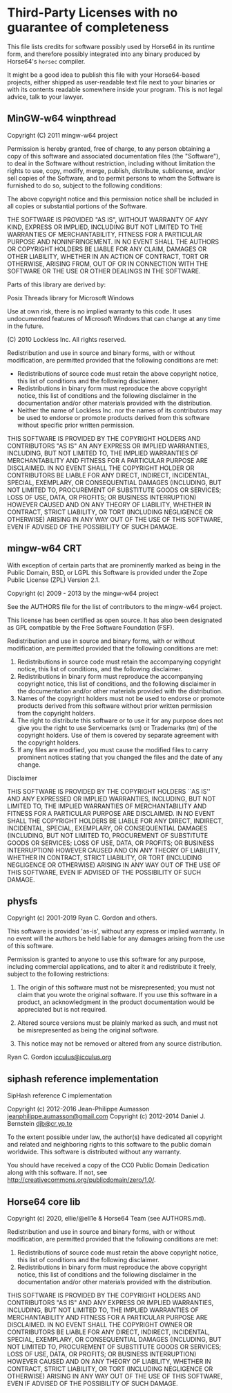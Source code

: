 
Third-Party Licenses with no guarantee of completeness
======================================================

This file lists credits for software possibly used by Horse64 in its
runtime form, and therefore possibly integrated into any binary
produced by Horse64's `horsec` compiler.

It might be a good idea to publish this file with your Horse64-based
projects, either shipped as user-readable text file next to your
binaries or with its contents readable somewhere inside your program.
This is not legal advice, talk to your lawyer.


MinGW-w64 winpthread
--------------------

Copyright (C) 2011 mingw-w64 project

Permission is hereby granted, free of charge, to any person obtaining a
copy of this software and associated documentation files (the "Software"),
to deal in the Software without restriction, including without limitation
the rights to use, copy, modify, merge, publish, distribute, sublicense,
and/or sell copies of the Software, and to permit persons to whom the
Software is furnished to do so, subject to the following conditions:

The above copyright notice and this permission notice shall be included in
all copies or substantial portions of the Software.

THE SOFTWARE IS PROVIDED "AS IS", WITHOUT WARRANTY OF ANY KIND, EXPRESS OR
IMPLIED, INCLUDING BUT NOT LIMITED TO THE WARRANTIES OF MERCHANTABILITY,
FITNESS FOR A PARTICULAR PURPOSE AND NONINFRINGEMENT. IN NO EVENT SHALL THE
AUTHORS OR COPYRIGHT HOLDERS BE LIABLE FOR ANY CLAIM, DAMAGES OR OTHER
LIABILITY, WHETHER IN AN ACTION OF CONTRACT, TORT OR OTHERWISE, ARISING
FROM, OUT OF OR IN CONNECTION WITH THE SOFTWARE OR THE USE OR OTHER
DEALINGS IN THE SOFTWARE.



Parts of this library are derived by:

Posix Threads library for Microsoft Windows

Use at own risk, there is no implied warranty to this code.
It uses undocumented features of Microsoft Windows that can change
at any time in the future.

(C) 2010 Lockless Inc.
All rights reserved.

Redistribution and use in source and binary forms, with or without modification,
are permitted provided that the following conditions are met:


 * Redistributions of source code must retain the above copyright notice,
   this list of conditions and the following disclaimer.
 * Redistributions in binary form must reproduce the above copyright notice,
   this list of conditions and the following disclaimer in the documentation
   and/or other materials provided with the distribution.
 * Neither the name of Lockless Inc. nor the names of its contributors may be
   used to endorse or promote products derived from this software without
   specific prior written permission.

THIS SOFTWARE IS PROVIDED BY THE COPYRIGHT HOLDERS AND CONTRIBUTORS "AS IS" AN
ANY EXPRESS OR IMPLIED WARRANTIES, INCLUDING, BUT NOT LIMITED TO, THE IMPLIED
WARRANTIES OF MERCHANTABILITY AND FITNESS FOR A PARTICULAR PURPOSE ARE DISCLAIMED.
IN NO EVENT SHALL THE COPYRIGHT HOLDER OR CONTRIBUTORS BE LIABLE FOR ANY DIRECT,
INDIRECT, INCIDENTAL, SPECIAL, EXEMPLARY, OR CONSEQUENTIAL DAMAGES (INCLUDING,
BUT NOT LIMITED TO, PROCUREMENT OF SUBSTITUTE GOODS OR SERVICES; LOSS OF USE,
DATA, OR PROFITS; OR BUSINESS INTERRUPTION) HOWEVER CAUSED AND ON ANY THEORY OF
LIABILITY, WHETHER IN CONTRACT, STRICT LIABILITY, OR TORT (INCLUDING NEGLIGENCE
OR OTHERWISE) ARISING IN ANY WAY OUT OF THE USE OF THIS SOFTWARE, EVEN IF ADVISED
OF THE POSSIBILITY OF SUCH DAMAGE.


mingw-w64 CRT
-------------

With exception of certain parts that are prominently marked as being
in the Public Domain, BSD, or LGPL this Software is provided under the
Zope Public License (ZPL) Version 2.1.

Copyright (c) 2009 - 2013 by the mingw-w64 project

See the AUTHORS file for the list of contributors to the mingw-w64 project.

This license has been certified as open source. It has also been designated
as GPL compatible by the Free Software Foundation (FSF).

Redistribution and use in source and binary forms, with or without
modification, are permitted provided that the following conditions are met:

   1. Redistributions in source code must retain the accompanying copyright
      notice, this list of conditions, and the following disclaimer.
   2. Redistributions in binary form must reproduce the accompanying
      copyright notice, this list of conditions, and the following disclaimer
      in the documentation and/or other materials provided with the
      distribution.
   3. Names of the copyright holders must not be used to endorse or promote
      products derived from this software without prior written permission
      from the copyright holders.
   4. The right to distribute this software or to use it for any purpose does
      not give you the right to use Servicemarks (sm) or Trademarks (tm) of
      the copyright holders.  Use of them is covered by separate agreement
      with the copyright holders.
   5. If any files are modified, you must cause the modified files to carry
      prominent notices stating that you changed the files and the date of
      any change.

Disclaimer

THIS SOFTWARE IS PROVIDED BY THE COPYRIGHT HOLDERS ``AS IS'' AND ANY EXPRESSED
OR IMPLIED WARRANTIES, INCLUDING, BUT NOT LIMITED TO, THE IMPLIED WARRANTIES
OF MERCHANTABILITY AND FITNESS FOR A PARTICULAR PURPOSE ARE DISCLAIMED. IN NO
EVENT SHALL THE COPYRIGHT HOLDERS BE LIABLE FOR ANY DIRECT, INDIRECT,
INCIDENTAL, SPECIAL, EXEMPLARY, OR CONSEQUENTIAL DAMAGES (INCLUDING, BUT NOT
LIMITED TO, PROCUREMENT OF SUBSTITUTE GOODS OR SERVICES; LOSS OF USE, DATA,
OR PROFITS; OR BUSINESS INTERRUPTION) HOWEVER CAUSED AND ON ANY THEORY OF
LIABILITY, WHETHER IN CONTRACT, STRICT LIABILITY, OR TORT (INCLUDING
NEGLIGENCE OR OTHERWISE) ARISING IN ANY WAY OUT OF THE USE OF THIS SOFTWARE,
EVEN IF ADVISED OF THE POSSIBILITY OF SUCH DAMAGE.


physfs
------

Copyright (c) 2001-2019 Ryan C. Gordon and others.

This software is provided 'as-is', without any express or implied warranty.
In no event will the authors be held liable for any damages arising from
the use of this software.

Permission is granted to anyone to use this software for any purpose,
including commercial applications, and to alter it and redistribute it
freely, subject to the following restrictions:

1. The origin of this software must not be misrepresented; you must not
   claim that you wrote the original software. If you use this software in a
   product, an acknowledgment in the product documentation would be
   appreciated but is not required.

2. Altered source versions must be plainly marked as such, and must not be
   misrepresented as being the original software.

3. This notice may not be removed or altered from any source distribution.

Ryan C. Gordon <icculus@icculus.org>


siphash reference implementation
--------------------------------

SipHash reference C implementation

Copyright (c) 2012-2016 Jean-Philippe Aumasson
<jeanphilippe.aumasson@gmail.com>
Copyright (c) 2012-2014 Daniel J. Bernstein <djb@cr.yp.to>

To the extent possible under law, the author(s) have dedicated all copyright
and related and neighboring rights to this software to the public domain
worldwide. This software is distributed without any warranty.

You should have received a copy of the CC0 Public Domain Dedication along
with
this software. If not, see
<http://creativecommons.org/publicdomain/zero/1.0/>.


Horse64 core lib
----------------
Copyright (c) 2020,  ellie/@ell1e & Horse64 Team (see AUTHORS.md).


Redistribution and use in source and binary forms, with or without
modification, are permitted provided that the following conditions are met:

1. Redistributions of source code must retain the above copyright notice, this
   list of conditions and the following disclaimer.
2. Redistributions in binary form must reproduce the above copyright notice,
   this list of conditions and the following disclaimer in the documentation
   and/or other materials provided with the distribution.

THIS SOFTWARE IS PROVIDED BY THE COPYRIGHT HOLDERS AND CONTRIBUTORS "AS IS" AND
ANY EXPRESS OR IMPLIED WARRANTIES, INCLUDING, BUT NOT LIMITED TO, THE IMPLIED
WARRANTIES OF MERCHANTABILITY AND FITNESS FOR A PARTICULAR PURPOSE ARE
DISCLAIMED. IN NO EVENT SHALL THE COPYRIGHT OWNER OR CONTRIBUTORS BE LIABLE FOR
ANY DIRECT, INDIRECT, INCIDENTAL, SPECIAL, EXEMPLARY, OR CONSEQUENTIAL DAMAGES
(INCLUDING, BUT NOT LIMITED TO, PROCUREMENT OF SUBSTITUTE GOODS OR SERVICES;
LOSS OF USE, DATA, OR PROFITS; OR BUSINESS INTERRUPTION) HOWEVER CAUSED AND
ON ANY THEORY OF LIABILITY, WHETHER IN CONTRACT, STRICT LIABILITY, OR TORT
(INCLUDING NEGLIGENCE OR OTHERWISE) ARISING IN ANY WAY OUT OF THE USE OF THIS
SOFTWARE, EVEN IF ADVISED OF THE POSSIBILITY OF SUCH DAMAGE.
